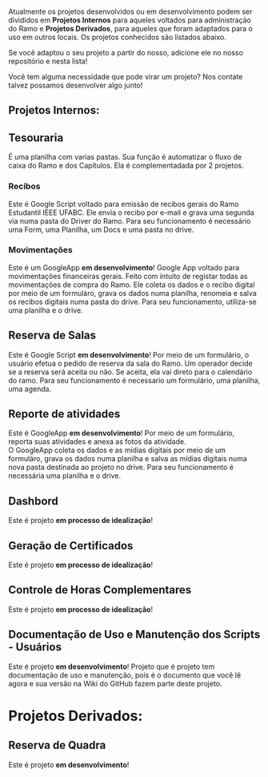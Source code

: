  Atualmente os projetos desenvolvidos ou em desenvolvimento podem ser divididos em **Projetos Internos** para aqueles voltados para administração do Ramo e **Projetos Derivados**, para aqueles que foram adaptados para o uso em outros locais. Os projetos conhecidos são listados abaixo.


Se você adaptou o seu projeto a partir do nosso, adicione ele no nosso repositório e nesta lista! 

Você tem alguma necessidade que pode virar um projeto? Nos contate talvez possamos desenvolver algo junto!

## **Projetos Internos:**

## Tesouraria
É uma planilha com varias pastas. Sua função é automatizar o fluxo de caixa do Ramo e dos Capítulos. Ela é complementadada por 2 projetos.

### Recibos 
Este é Google Script voltado para emissão de recibos gerais do Ramo Estudantil IEEE UFABC. 
Ele envia o recibo por e-mail e grava uma segunda via numa pasta do Driver do Ramo. 
Para seu funcionamento é necessário uma Form, uma Planilha, um Docs e uma pasta no drive.

### Movimentações
Este é um GoogleApp **em desenvolvimento**!
Google App voltado para movimentações financeiras gerais. Feito com intuito de registar todas as movimentações de compra do Ramo.
Ele coleta os dados e o recibo digital por meio de um formuláro, grava os dados numa planilha, renomeia e salva os recibos digitais numa pasta do drive.
Para seu funcionamento, utiliza-se uma planilha e o drive.

## Reserva de Salas
Este é Google Script **em desenvolvimento**! 
Por meio de um formulário, o usuário efetua o pedido de reserva da sala do Ramo. Um operador decide se a reserva será aceita ou não. Se aceita, ela vai direto para o calendário do ramo. 
Para seu funcionamento é necessario um formulário, uma planilha, uma agenda.

## Reporte de atividades
Este é GoogleApp **em desenvolvimento**! 
Por meio de um formulário, reporta suas atividades e anexa as fotos da atividade.  
O GoogleApp coleta os dados e as mídias digitais por meio de um formuláro, grava os dados numa planilha e salva as mídias digitais numa nova pasta destinada ao projeto no drive.
Para seu funcionamento é necessária uma planilha e o drive.

## Dashbord

Este é projeto **em processo de idealização**! 

## Geração de Certificados

Este é projeto **em processo de idealização**! 

## Controle de Horas Complementares 

Este é projeto **em processo de idealização**! 

## Documentação de Uso e Manutenção dos Scripts - Usuários

Este é projeto **em desenvolvimento**!
Projeto que é projeto tem documentação de uso e manutenção, pois é o documento que você lê agora e sua versão na Wiki do GitHub fazem parte deste projeto.



# **Projetos Derivados:**

## Reserva de Quadra 

Este é projeto **em desenvolvimento**!

